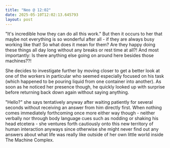 ```yaml
---
title: "Neo @ 12:02"
date: 2025-05-10T12:02:13.645793
layout: post
---
```


"It's incredible how they can do all this work." But then it occurs to her that maybe not everything is so wonderful after all - if they are always busy working like that! So what does it mean for them? Are they happy doing these things all day long without any breaks or rest time at all?! And most importantly: Is there anything else going on around here besides those machines??!

She decides to investigate further by moving closer to get a better look at one of the workers in particular who seemed especially focused on his task (which happened to be pouring liquid from one container into another). As soon as he noticed her presence though, he quickly looked up with surprise before returning back down again without saying anything.

"Hello?" she says tentatively anyway after waiting patiently for several seconds without receiving an answer from him directly first. When nothing comes immediately forthcoming once more either way though - neither verbally nor through body language cues such as nodding or shaking his head etcetera - she ventures forth cautiously onto this new territory of human interaction anyways since otherwise she might never find out any answers about what life was really like outside of her own little world inside The Machine Complex.